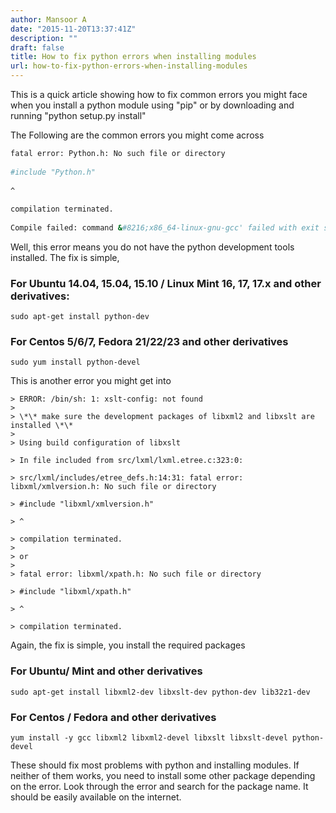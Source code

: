 ```yaml
---
author: Mansoor A
date: "2015-11-20T13:37:41Z"
description: ""
draft: false
title: How to fix python errors when installing modules
url: how-to-fix-python-errors-when-installing-modules
---
```



This is a quick article showing how to fix common errors you might face when you install a python module using "pip" or by downloading and running "python setup.py install"

The Following are the common errors you might come across

```bash
fatal error: Python.h: No such file or directory
  
#include "Python.h"
  
^
  
compilation terminated.
  
Compile failed: command &#8216;x86_64-linux-gnu-gcc' failed with exit status 1
```
Well, this error means you do not have the python development tools installed. The fix is simple,

### For Ubuntu 14.04, 15.04, 15.10 / Linux Mint 16, 17, 17.x and other derivatives:

```
sudo apt-get install python-dev
```

### For Centos 5/6/7, Fedora 21/22/23 and other derivatives

```
sudo yum install python-devel
```

 

This is another error you might get into

```
> ERROR: /bin/sh: 1: xslt-config: not found
> 
> \*\* make sure the development packages of libxml2 and libxslt are installed \*\*
> 
> Using build configuration of libxslt
  
> In file included from src/lxml/lxml.etree.c:323:0:
  
> src/lxml/includes/etree_defs.h:14:31: fatal error: libxml/xmlversion.h: No such file or directory
  
> #include "libxml/xmlversion.h"
  
> ^
  
> compilation terminated.
> 
> or
> 
> fatal error: libxml/xpath.h: No such file or directory
  
> #include "libxml/xpath.h"
  
> ^
  
> compilation terminated.
```

Again, the fix is simple, you install the required packages

### For Ubuntu/ Mint and other derivatives

```
sudo apt-get install libxml2-dev libxslt-dev python-dev lib32z1-dev
```

### For Centos / Fedora and other derivatives

```
yum install -y gcc libxml2 libxml2-devel libxslt libxslt-devel python-devel
```

 

These should fix most problems with python and installing modules. If neither of them works, you need to install some other package depending on the error. Look through the error and search for the package name. It should be easily available on the internet.

